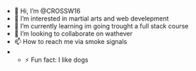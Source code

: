 - 👋 Hi, I’m @CROSSW16
- 👀 I’m interested in martial arts and web develepment 
- 🌱 I’m currently learning im going trought a full stack course 
- 💞️ I’m looking to collaborate on wathever 
- 📫 How to reach me via smoke signals
- - ⚡ Fun fact: I like dogs 



<!---
CROSSW16/CROSSW16 is a ✨ special ✨ repository because its `README.md` (this file) appears on your GitHub profile.
You can click the Preview link to take a look at your changes.
--->

